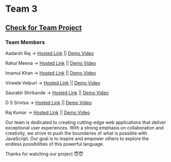 # Team 3 
## <a href="https://aadarsh-raj.github.io/Geekathon-Javascript/Main/index.html">Check for Team Project</a> 

### Team Members 
Aadarsh Raj -> <a href="https://aadarsh-raj.github.io/payment-project/index.html">Hosted Link</a> || <a href="https://us05web.zoom.us/clips/share/NXItKuPk2ChZBseKXq3J-MmKuAkXfYk-xKlfjnPZO6wFa8oDEfWl-KeQPMUK3qEuSuhwzikJXVs0m7cqEeexjFSKiQ.jN5MqpfNKLtm1t3Z">Demo Video</a> <br>

Rahul Meena -> <a href="https://rahul9695.github.io/Resume-Builder/view/index.html">Hosted Link</a> || <a href="">Demo Video</a> <br>

Imamul Khan -> <a href="https://github.com/rajakhan017/Chrome-Extension-YT-Bookmaker">Hosted Link</a> || <a href="https://drive.google.com/file/d/1bWmB71nIU5qTHhM-g6xJr6ZJ-b9tdMTa/view?usp=sharing">Demo Video</a> <br>


Vineela Velpuri -> <a href="https://aadarsh-raj.github.io/Geekathon-Javascript/Main/index.html">Hosted Link</a> || <a href="https://us04web.zoom.us/clips/share/3kOLL8QoQRwDN5EOnvlWEOV7RMmhhFXJe4x1MngSVAlUbSGwPfbDKiVM35ZuWa7-BPlFkphIr1h5LWL37F3akrUUyw.AKLi3lbgH_H9eLb9">Demo Video</a> <br>


Saurabh Shrikande -> <a href="https://saurabhshrikhande.github.io/MCT-3_InvoiceGenrator/index.html">Hosted Link</a> || <a href="">Demo Video</a> <br>

D S Srivtsa -> <a href="https://github.com/srivatsa007/Geekster-JS/tree/main/MineSweeper-Geekathon2">Hosted Link</a> || <a href="https://drive.google.com/file/d/1t0Lpep0JPFvxVizafjtdifB7FpOi7zrb/view">Demo Video</a> <br>

Raj Kumar -> <a href="https://rajkumarrj.github.io/Geekathon-javascript/">Hosted Link</a> || <a href="https://www.loom.com/share/50bf14bd1d234800928a28c16485ee09?sid=791e5b2b-aca7-4a5c-8b63-81a1277a6c0d">Demo Video</a> <br>

Our team is dedicated to creating cutting-edge web applications that deliver exceptional user experiences. With a strong emphasis on collaboration and creativity, we strive to push the boundaries of what is possible with JavaScript. Our goal is to inspire and empower others to explore the endless possibilities of this powerful language.

Thanks for watching our project 😇😇
